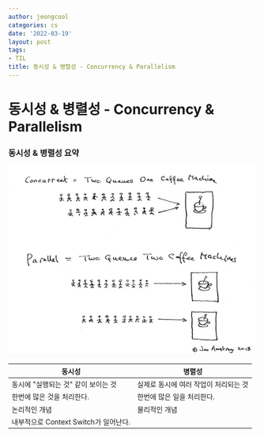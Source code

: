 ```yaml
---
author: jeongcool
categories: cs
date: '2022-03-19'
layout: post
tags:
- TIL
title: 동시성 & 병렬성 - Concurrency & Parallelism
---
```


# 동시성 & 병렬성 - Concurrency & Parallelism
### 동시성 & 병렬성 요약
<img src="/assets/images/posts/cs/concurrency-and-parallelism.png">

|동시성|병렬성|
|----|----|
|동시에 "실행되는 것" 같이 보이는 것|실제로 동시에 여러 작업이 처리되는 것|
|한번에 많은 것을 처리한다.|한번에 많은 일을 처리한다.|
|논리적인 개념|물리적인 개념|
|내부적으로 Context Switch가 일어난다.||